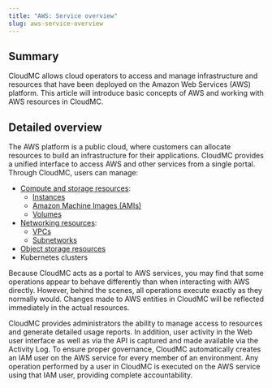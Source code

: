 ```yaml
---
title: "AWS: Service overview"
slug: aws-service-overview
---
```



## Summary

CloudMC allows cloud operators to access and manage infrastructure and resources that have been deployed on the Amazon Web Services \(AWS\) platform. This article will introduce basic concepts of AWS and working with AWS resources in CloudMC.

## Detailed overview

The AWS platform is a public cloud, where customers can allocate resources to build an infrastructure for their applications. CloudMC provides a unified interface to access AWS and other services from a single portal. Through CloudMC, users can manage:

-   [Compute and storage resources](aws-compute.md):
    -   [Instances](aws-instances.md)
    -   [Amazon Machine Images \(AMIs\)](aws-amis.md)
    -   [Volumes](aws-volumes.md)
-   [Networking resources](aws-networking.md):
    -   [VPCs](aws-vpcs.md)
    -   [Subnetworks](aws-subnetworks.md)
-   [Object storage resources](aws-object_storage.md)
-   Kubernetes clusters

Because CloudMC acts as a portal to AWS services, you may find that some operations appear to behave differently than when interacting with AWS directly. However, behind the scenes, all operations execute exactly as they normally would. Changes made to AWS entities in CloudMC will be reflected immediately in the actual resources.

CloudMC provides administrators the ability to manage access to resources and generate detailed usage reports. In addition, user activity in the Web user interface as well as via the API is captured and made available via the Activity Log. To ensure proper governance, CloudMC automatically creates an IAM user on the AWS service for every member of an environment. Any operation performed by a user in CloudMC is executed on the AWS service using that IAM user, providing complete accountability.

